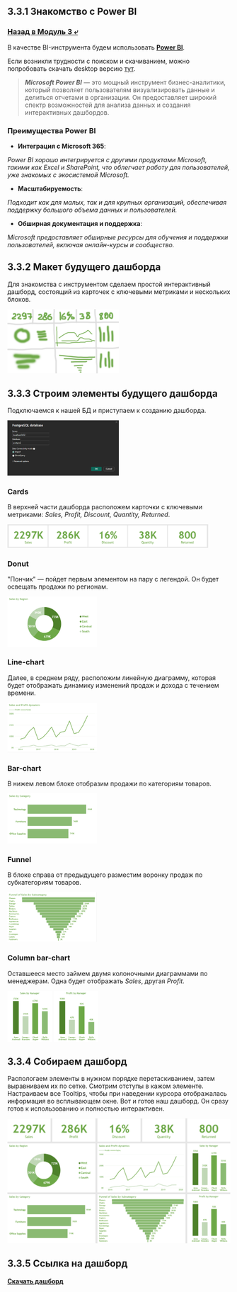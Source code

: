 ## 3.3.1 Знакомство с Power BI

### [Назад в Модуль 3 ⤶](/DE-101/Module3/readme.md)

В качестве BI-инструмента будем использовать 
**[Power BI](https://www.microsoft.com/en-us/power-platform/products/power-bi/desktop)**.

Если возникли трудности с поиском и скачиванием, можно попробовать скачать desktop версию
[тут](https://www.microsoft.com/en-us/download/details.aspx?id=58494).

> ***Microsoft Power BI*** — это мощный инструмент бизнес-аналитики, который позволяет пользователям визуализировать 
> данные и делиться отчетами в организации. Он предоставляет широкий спектр возможностей для анализа данных и создания интерактивных дашбордов.

### Преимущества Power BI
- **Интеграция с Microsoft 365**:

_Power BI хорошо интегрируется с другими продуктами Microsoft, такими как Excel и SharePoint, что облегчает работу 
для пользователей, уже знакомых с экосистемой Microsoft._
 
- **Масштабируемость**:

_Подходит как для малых, так и для крупных организаций, обеспечивая поддержку большого объема данных и пользователей._

- **Обширная документация и поддержка**: 

_Microsoft предоставляет обширные ресурсы для обучения и поддержки пользователей, включая онлайн-курсы и сообщество._

## 3.3.2 Макет будущего дашборда
Для знакомства с инструментом сделаем простой интерактивный дашборд, состоящий из карточек с ключевыми метриками и 
нескольких блоков.

<img src="/DE-101/Module3/img/maket_pbi.png" width="50%">

## 3.3.3 Строим элементы будущего дашборда
Подключаемся к нашей БД и приступаем к созданию дашборда.

<img src="/DE-101/Module3/img/connect_pbi.png" width="50%">

### Cards
В верхней части дашборда расположем карточки с ключевыми метриками: _Sales, Profit, Discount, Quantity, Returned_.

<img src="/DE-101/Module3/img/key_metrics_pbi.png" width="90%">

### Donut
"Пончик" — пойдет первым элементом на пару с легендой. Он будет освещать продажи по регионам.

<img src="/DE-101/Module3/img/donut_pbi.png" width="40%">

### Line-chart
Далее, в среднем ряду, расположим линейную диаграмму, которая будет отображать динамику изменений продаж и дохода 
с течением времени.

<img src="/DE-101/Module3/img/line_pbi.png" width="40%">

### Bar-chart
В нижем левом блоке отобразим продажи по категориям товаров.

<img src="/DE-101/Module3/img/bar_pbi.png" width="40%">

### Funnel
В блоке справа от предыдущего разместим воронку продаж по субкатегориям товаров.

<img src="/DE-101/Module3/img/funnel_pbi.png" width="40%">

### Column bar-chart
Оставшееся место займем двумя колоночными диаграммами по менеджерам. Одна будет отображать _Sales_, другая _Profit._

<img src="/DE-101/Module3/img/sales_column_pbi.png" width="20%"> <img src="/DE-101/Module3/img/profit_column_pbi.png" width="20%">

## 3.3.4 Собираем дашборд
Распологаем элементы в нужном порядке перетаскиванием, затем выравниваем их по сетке. Смотрим отступы в кажом элементе.
Настраиваем все Tooltips, чтобы при наведении курсора отображалась информация во всплывающем окне.
Вот и готов наш дашборд. Он сразу готов к использованию и полностью интерактивен.

<img src="/DE-101/Module3/img/dashboard_pbi.png" width="100%">

## 3.3.5 Ссылка на дашборд

#### [Скачать дашборд](/DE-101/Module3/data/tableau/dashboard_pbi.pbix)